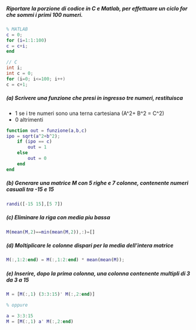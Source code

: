 ##### Riportare la porzione di codice in C e Matlab, per effettuare un ciclo for che sommi i primi 100 numeri.

```matlab
% MATLAB
c = 0;
for (i=1:1:100)
c = c+i;
end
```

```c
// C
int i;
int c = 0;
for (i=0; i<=100; i++)
c = c+1;
```

##### (a) Scrivere una funzione che presi in ingresso tre numeri, restituisca

- 1 se i tre numeri sono una terna cartesiana (A^2+ B^2 = C^2)
- 0 altrimenti

```matlab
function out = funzione(a,b,c)
ipo = sqrt(a^2+b^2);
    if (ipo == c)
        out = 1
    else
        out = 0
    end
end
```

##### (b) Generare una matrice M con 5 righe e 7 colonne, contenente numeri casuali tra -15 e 15

```matlab
randi([-15 15],[5 7])
```

##### (c) Eliminare la riga con media piu bassa

```matlab
M(mean(M,2)==min(mean(M,2)),:)=[]
```

##### (d) Moltiplicare le colonne dispari per la media dell’intera matrice

```matlab
M(:,1:2:end) = M(:,1:2:end) * mean(mean(M));
```

##### (e) Inserire, dopo la prima colonna, una colonna contenente multipli di 3 da 3 a 15

```matlab
M = [M(:,1) (3:3:15)' M(:,2:end)]

% oppure

a = 3:3:15
M = [M(:,1) a' M(:,2:end)
```
